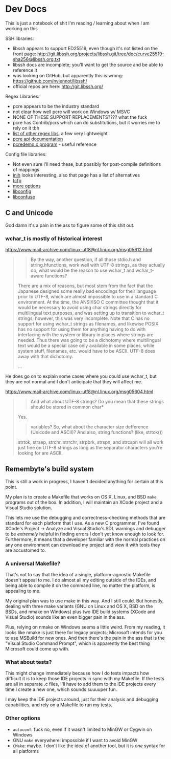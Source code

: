 # Dev Docs

This is just a notebook of shit I'm reading / learning about when I am working on this

SSH libraries: 

- libssh appears to support ED25519, even though it's not listed on the front page: 
  http://git.libssh.org/projects/libssh.git/tree/doc/curve25519-sha256@libssh.org.txt
- libssh docs are incomplete; you'll want to get the source and be able to reference it
- was looking on GitHub, but apparently this is wrong: https://github.com/nviennot/libssh/
- official repos are here: http://git.libssh.org/

Regex Libraries: 

- pcre appears to be the industry standard
- not clear how well pcre will work on Windows w/ MSVC
- NONE OF THESE SUPPORT REPLACEMENTS???? what the fuck
- pcre has Contrib/pcrs which can do substitutions, but it worries me to rely on it tbh
- [list of other regex libs](http://blog.brush.co.nz/2009/02/regex-libs/), a few very lightweight
- [pcre api documentation](http://www.gsp.com/cgi-bin/man.cgi?topic=pcreapi)
- [pcredemo.c program](http://www.opensource.apple.com/source/pcre/pcre-4.1/pcre/pcredemo.c) - useful reference

Config file libraries: 

- Not even sure I'll need these, but possibly for post-compile definitions of mappings
- [inih](http://blog.brush.co.nz/2009/02/inih/) looks interesting, also that page has a list of alternatives
- [tcfp](http://tcfp.sourceforge.net/)
- [more options](http://stackoverflow.com/questions/3695591/parsing-ini-like-configuration-files)
- [libconfig](http://www.hyperrealm.com/libconfig/)
- [libconfuse](https://github.com/martinh/libconfuse)

## C and Unicode

God damn it's a pain in the ass to figure some of this shit out. 

### wchar_t is mostly of historical interest

<https://www.mail-archive.com/linux-utf8@nl.linux.org/msg05612.html>

> > By the way, another question, if all those stdio.h and
> > string.hfunctions, work well with UTF-8 strings, as they actually do,
> > what would be
> > the reason to use wchar_t and wchar_t-aware functions?
> 
> There are a mix of reasons, but most stem from the fact that the
> Japanese designed some really bad encodings for their language prior
> to UTF-8, which are almost impossible to use in a standard C
> environment. At the time, the ANSI/ISO C committee thought that it
> would be necessary to avoid using char strings directly for
> multilingual text purposes, and was setting up to transition to
> wchar_t strings; however, this was very incomplete. Note that C has no
> support for using wchar_t strings as filenames, and likewise POSIX has
> no support for using them for anything having to do with interfacing
> with the system or library in places where strings are needed. Thus
> there was going to be a dichotomy where multilingual text would be a
> special case only available in some places, while system stuff,
> filenames, etc. would have to be ASCII. UTF-8 does away with that
> dichotomy.
> 
> ...

He does go on to explain some cases where you could use wchar_t, but they are not normal and I don't anticipate that they will affect me.  

<https://www.mail-archive.com/linux-utf8@nl.linux.org/msg05604.html>

> > And what about UTF-8 strings? Do you mean that these strings should be
> > stored in common char*
> 
> Yes.
> 
> > variables? So, what about the character size defference (Unicode and ASCII)?
> > And also, string functions? (like, strtok())
> 
> strtok, strsep, strchr, strrchr, strpbrk, strspn, and strcspn will all
> work just fine on UTF-8 strings as long as the separator characters
> you're looking for are ASCII.


## Remembyte's build system

This is still a work in progress, I haven't decided anything for certain at this point.

My plan is to create a Makefile that works on OS X, Linux, and BSD `make` programs out of the box. In addition, I will maintain an XCode project and a Visual Studio solution. 

This lets me use the debugging and correctness-checking methods that are standard for each platform that I use. As a new C programmer, I've found XCode's Project -> Analyze and Visual Studio's SDL warnings and debugger to be *extremely* helpful in finding errors I don't yet know enough to look for. Furthermore, it means that a developer familiar with the normal practices on any one environment can download my project and view it with tools they are accustomed to. 

### A universal Makefile?

That's not to say that the idea of a single, platform-agnostic Makefile doesn't appeal to me. I do almost all my editing outside of the IDEs, and being able to compile it on the command line, no matter the platform, is appealing to me. 

My original plan was to use make in this way. And I still could. But honestly, dealing with three make variants (GNU on Linux and OS X, BSD on the BSDs, and nmake on Windows) plus two IDE build systems (XCode and Visual Studio) sounds like an even bigger pain in the ass. 

Plus, relying on nmake on Windows seems a little weird. From my reading, it looks like nmake is just there for legacy projects; Microsoft intends for you to use MSBuild for new ones. And then there's the pain in the ass that is the "Visual Studio Command Prompt", which is apparently the best thing Microsoft could come up with.

### What about tests? 

This might change immediately because how I do tests impacts how difficult it is to keep those IDE projects in sync with my Makefile. If the tests are all in separate .c files, I'll have to add them to the IDE projects every time I create a new one, which sounds suuuuper fun. 

I may keep the IDE projects around, just for their analysis and debugging capabilities, and rely on a Makefile to run my tests. 

### Other options

- `autoconf`: fuck no, even if it wasn't limited to MinGW or Cygwin on Windows
- GNU `make` everywhere: impossible if I want to avoid MinGW 
- `CMake`: maybe. I don't like the idea of another tool, but it is *one* syntax for all platforms
